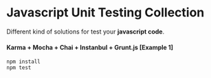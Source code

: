 Javascript Unit Testing Collection
=======================

Different kind of solutions for test your **javascript code**.


#### Karma + Mocha + Chai + Instanbul + Grunt.js [Example 1]

   	npm install
  	npm test
  	